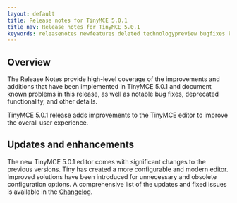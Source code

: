 ```yaml
---
layout: default
title: Release notes for TinyMCE 5.0.1
title_nav: Release notes for TinyMCE 5.0.1
keywords: releasenotes newfeatures deleted technologypreview bugfixes knownissues
---
```


## Overview

The Release Notes provide high-level coverage of the improvements and additions that have been implemented in TinyMCE 5.0.1 and document known problems in this release, as well as notable bug fixes, deprecated functionality, and other details.

TinyMCE 5.0.1 release adds improvements to the TinyMCE editor to improve the overall user experience.

## Updates and enhancements

The new TinyMCE 5.0.1 editor comes with significant changes to the previous versions. Tiny has created a more configurable and modern editor. Improved solutions have been introduced for unnecessary and obsolete configuration options. A comprehensive list of the updates and fixed issues is available in the [Changelog]({{site.baseurl}}/changelog/#version501february212019).
